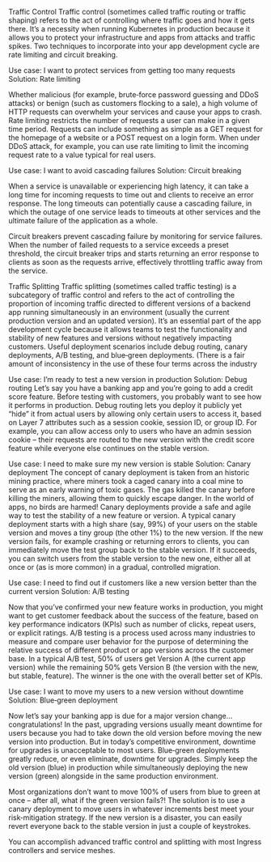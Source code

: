 Traffic Control
Traffic control (sometimes called traffic routing or traffic shaping) refers to the act of controlling where traffic goes and how it gets there. It’s a necessity when running Kubernetes in production because it allows you to protect your infrastructure and apps from attacks and traffic spikes. Two techniques to incorporate into your app development cycle are rate limiting and circuit breaking.

Use case: I want to protect services from getting too many requests
Solution: Rate limiting

Whether malicious (for example, brute‑force password guessing and DDoS attacks) or benign (such as customers flocking to a sale), a high volume of HTTP requests can overwhelm your services and cause your apps to crash. Rate limiting restricts the number of requests a user can make in a given time period. Requests can include something as simple as a GET request for the homepage of a website or a POST request on a login form. When under DDoS attack, for example, you can use rate limiting to limit the incoming request rate to a value typical for real users.

Use case: I want to avoid cascading failures
Solution: Circuit breaking

When a service is unavailable or experiencing high latency, it can take a long time for incoming requests to time out and clients to receive an error response. The long timeouts can potentially cause a cascading failure, in which the outage of one service leads to timeouts at other services and the ultimate failure of the application as a whole.

Circuit breakers prevent cascading failure by monitoring for service failures. When the number of failed requests to a service exceeds a preset threshold, the circuit breaker trips and starts returning an error response to clients as soon as the requests arrive, effectively throttling traffic away from the service.

Traffic Splitting
Traffic splitting (sometimes called traffic testing) is a subcategory of traffic control and refers to the act of controlling the proportion of incoming traffic directed to different versions of a backend app running simultaneously in an environment (usually the current production version and an updated version). It’s an essential part of the app development cycle because it allows teams to test the functionality and stability of new features and versions without negatively impacting customers. Useful deployment scenarios include debug routing, canary deployments, A/B testing, and blue‑green deployments. (There is a fair amount of inconsistency in the use of these four terms across the industry

Use case: I’m ready to test a new version in production
Solution: Debug routing
   Let’s say you have a banking app and you’re going to add a credit score feature. Before testing with customers, you probably want to see how it performs in production. Debug routing lets you deploy it publicly yet “hide” it from actual users by allowing only certain users to access it, based on Layer 7 attributes such as a session cookie, session ID, or group ID. For example, you can allow access only to users who have an admin session cookie – their requests are routed to the new version with the credit score feature while everyone else continues on the stable version.


Use case: I need to make sure my new version is stable
Solution: Canary deployment
   The concept of canary deployment is taken from an historic mining practice, where miners took a caged canary into a coal mine to serve as an early warning of toxic gases. The gas killed the canary before killing the miners, allowing them to quickly escape danger. In the world of apps, no birds are harmed! Canary deployments provide a safe and agile way to test the stability of a new feature or version. A typical canary deployment starts with a high share (say, 99%) of your users on the stable version and moves a tiny group (the other 1%) to the new version. If the new version fails, for example crashing or returning errors to clients, you can immediately move the test group back to the stable version. If it succeeds, you can switch users from the stable version to the new one, either all at once or (as is more common) in a gradual, controlled migration.


Use case: I need to find out if customers like a new version better than the current version
Solution: A/B testing

  Now that you’ve confirmed your new feature works in production, you might want to get customer feedback about the success of the feature, based on key performance indicators (KPIs) such as number of clicks, repeat users, or explicit ratings. A/B testing is a process used across many industries to measure and compare user behavior for the purpose of determining the relative success of different product or app versions across the customer base. In a typical A/B test, 50% of users get Version A (the current app version) while the remaining 50% gets Version B (the version with the new, but stable, feature). The winner is the one with the overall better set of KPIs.



  Use case: I want to move my users to a new version without downtime
Solution: Blue‑green deployment

   Now let’s say your banking app is due for a major version change…congratulations! In the past, upgrading versions usually meant downtime for users because you had to take down the old version before moving the new version into production. But in today’s competitive environment, downtime for upgrades is unacceptable to most users. Blue‑green deployments greatly reduce, or even eliminate, downtime for upgrades. Simply keep the old version (blue) in production while simultaneously deploying the new version (green) alongside in the same production environment.

Most organizations don’t want to move 100% of users from blue to green at once – after all, what if the green version fails?! The solution is to use a canary deployment to move users in whatever increments best meet your risk‑mitigation strategy. If the new version is a disaster, you can easily revert everyone back to the stable version in just a couple of keystrokes.



You can accomplish advanced traffic control and splitting with most Ingress controllers and service meshes.

